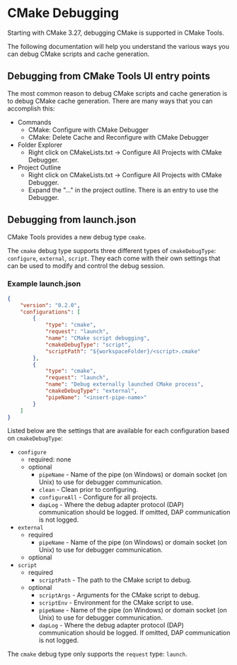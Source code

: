 # CMake Debugging

Starting with CMake 3.27, debugging CMake is supported in CMake Tools.

The following documentation will help you understand the various ways you can debug CMake scripts and cache generation.

## Debugging from CMake Tools UI entry points

The most common reason to debug CMake scripts and cache generation is to debug CMake cache generation. There are many ways that you can accomplish this:

* Commands
  * CMake: Configure with CMake Debugger
  * CMake: Delete Cache and Reconfigure with CMake Debugger
* Folder Explorer
  * Right click on CMakeLists.txt -> Configure All Projects with CMake Debugger.
* Project Outline
  * Right click on CMakeLists.txt -> Configure All Projects with CMake Debugger.
  * Expand the "..." in the project outline. There is an entry to use the Debugger.

## Debugging from launch.json

CMake Tools provides a new debug type `cmake`.

The `cmake` debug type supports three different types of `cmakeDebugType`: `configure`, `external`, `script`. They each come with their own settings that can be used to modify and control the debug session.

### Example launch.json

```json
{
    "version": "0.2.0",
    "configurations": [
        {
            "type": "cmake",
            "request": "launch",
            "name": "CMake script debugging",
            "cmakeDebugType": "script",
            "scriptPath": "${workspaceFolder}/<script>.cmake"
        },
        {
            "type": "cmake",
            "request": "launch",
            "name": "Debug externally launched CMake process",
            "cmakeDebugType": "external",
            "pipeName": "<insert-pipe-name>"
        }
    ]
}
```

Listed below are the settings that are available for each configuration based on `cmakeDebugType`:

* `configure`
  * required: none
  * optional
    * `pipeName` - Name of the pipe (on Windows) or domain socket (on Unix) to use for debugger communication.
    * `clean` - Clean prior to configuring.
    * `configureAll` - Configure for all projects.
    * `dapLog` - Where the debug adapter protocol (DAP) communication should be logged. If omitted, DAP communication is not logged.
* `external`
  * required
    * `pipeName` - Name of the pipe (on Windows) or domain socket (on Unix) to use for debugger communication.
  * optional
* `script`
  * required
    * `scriptPath` - The path to the CMake script to debug.
  * optional
    * `scriptArgs` - Arguments for the CMake script to debug.
    * `scriptEnv` - Environment for the CMake script to use.
    * `pipeName` - Name of the pipe (on Windows) or domain socket (on Unix) to use for debugger communication.
    * `dapLog` - Where the debug adapter protocol (DAP) communication should be logged. If omitted, DAP communication is not logged.

The `cmake` debug type only supports the `request` type: `launch`.
